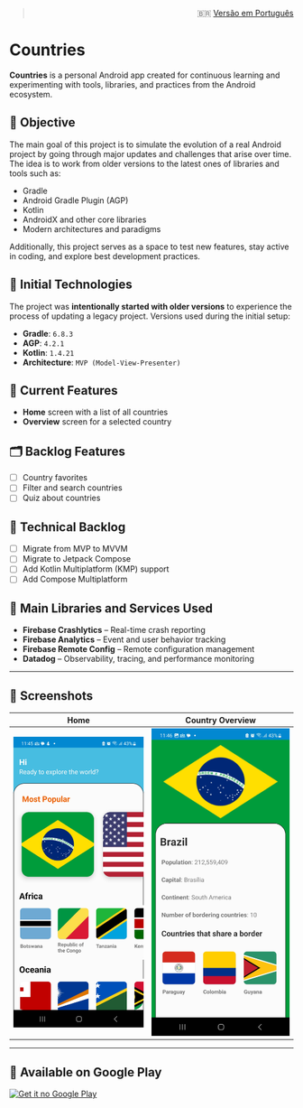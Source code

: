 > <p style="text-align: right;">
>   🇧🇷 <a href="README.pt.md">Versão em Português</a>
> </p>

# Countries

**Countries** is a personal Android app created for continuous learning and experimenting with tools, libraries, and practices from the Android ecosystem.

## 🎯 Objective

The main goal of this project is to simulate the evolution of a real Android project by going through major updates and challenges that arise over time. The idea is to work from older versions to the latest ones of libraries and tools such as:

- Gradle
- Android Gradle Plugin (AGP)
- Kotlin
- AndroidX and other core libraries
- Modern architectures and paradigms

Additionally, this project serves as a space to test new features, stay active in coding, and explore best development practices.

## 🔧 Initial Technologies

The project was **intentionally started with older versions** to experience the process of updating a legacy project. Versions used during the initial setup:

- **Gradle**: `6.8.3`
- **AGP**: `4.2.1`
- **Kotlin**: `1.4.21`
- **Architecture**: `MVP (Model-View-Presenter)`

## 🧪 Current Features

- **Home** screen with a list of all countries
- **Overview** screen for a selected country

## 🗂️ Backlog Features

- [ ] Country favorites
- [ ] Filter and search countries
- [ ] Quiz about countries

## 🚧 Technical Backlog

- [ ] Migrate from MVP to MVVM
- [ ] Migrate to Jetpack Compose
- [ ] Add Kotlin Multiplatform (KMP) support
- [ ] Add Compose Multiplatform

## 🧰 Main Libraries and Services Used

- **Firebase Crashlytics** – Real-time crash reporting
- **Firebase Analytics** – Event and user behavior tracking
- **Firebase Remote Config** – Remote configuration management
- **Datadog** – Observability, tracing, and performance monitoring

---

## 📸 Screenshots

| Home | Country Overview |
|--------------|-----------------|
| ![Home](screenshots/home-screen.jpg) | ![Country Overview](screenshots/overview-screen.jpg) |

---

## 🔗 Available on Google Play

<a href="https://play.google.com/store/apps/details?id=br.com.rstudio.countries" target="_blank">
  <img src="https://play.google.com/intl/en_us/badges/static/images/badges/en_badge_web_generic.png" alt="Get it no Google Play">
</a>
